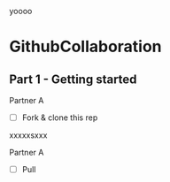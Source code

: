 yoooo
# GithubCollaboration

## Part 1 - Getting started

Partner A 
- [ ] Fork & clone this rep

xxxxxsxxx


Partner A
- [ ] Pull

